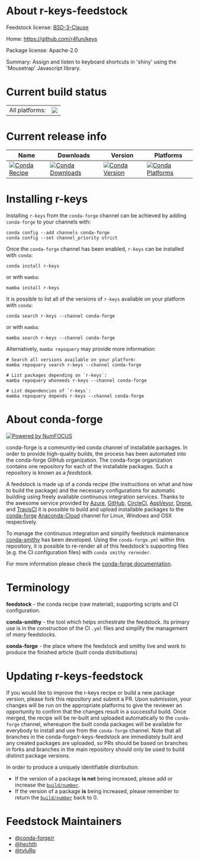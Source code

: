 About r-keys-feedstock
======================

Feedstock license: [BSD-3-Clause](https://github.com/conda-forge/r-keys-feedstock/blob/main/LICENSE.txt)

Home: https://github.com/r4fun/keys

Package license: Apache-2.0

Summary: Assign and listen to keyboard shortcuts in 'shiny' using the 'Mousetrap' Javascript library.

Current build status
====================


<table><tr><td>All platforms:</td>
    <td>
      <a href="https://dev.azure.com/conda-forge/feedstock-builds/_build/latest?definitionId=15001&branchName=main">
        <img src="https://dev.azure.com/conda-forge/feedstock-builds/_apis/build/status/r-keys-feedstock?branchName=main">
      </a>
    </td>
  </tr>
</table>

Current release info
====================

| Name | Downloads | Version | Platforms |
| --- | --- | --- | --- |
| [![Conda Recipe](https://img.shields.io/badge/recipe-r--keys-green.svg)](https://anaconda.org/conda-forge/r-keys) | [![Conda Downloads](https://img.shields.io/conda/dn/conda-forge/r-keys.svg)](https://anaconda.org/conda-forge/r-keys) | [![Conda Version](https://img.shields.io/conda/vn/conda-forge/r-keys.svg)](https://anaconda.org/conda-forge/r-keys) | [![Conda Platforms](https://img.shields.io/conda/pn/conda-forge/r-keys.svg)](https://anaconda.org/conda-forge/r-keys) |

Installing r-keys
=================

Installing `r-keys` from the `conda-forge` channel can be achieved by adding `conda-forge` to your channels with:

```
conda config --add channels conda-forge
conda config --set channel_priority strict
```

Once the `conda-forge` channel has been enabled, `r-keys` can be installed with `conda`:

```
conda install r-keys
```

or with `mamba`:

```
mamba install r-keys
```

It is possible to list all of the versions of `r-keys` available on your platform with `conda`:

```
conda search r-keys --channel conda-forge
```

or with `mamba`:

```
mamba search r-keys --channel conda-forge
```

Alternatively, `mamba repoquery` may provide more information:

```
# Search all versions available on your platform:
mamba repoquery search r-keys --channel conda-forge

# List packages depending on `r-keys`:
mamba repoquery whoneeds r-keys --channel conda-forge

# List dependencies of `r-keys`:
mamba repoquery depends r-keys --channel conda-forge
```


About conda-forge
=================

[![Powered by
NumFOCUS](https://img.shields.io/badge/powered%20by-NumFOCUS-orange.svg?style=flat&colorA=E1523D&colorB=007D8A)](https://numfocus.org)

conda-forge is a community-led conda channel of installable packages.
In order to provide high-quality builds, the process has been automated into the
conda-forge GitHub organization. The conda-forge organization contains one repository
for each of the installable packages. Such a repository is known as a *feedstock*.

A feedstock is made up of a conda recipe (the instructions on what and how to build
the package) and the necessary configurations for automatic building using freely
available continuous integration services. Thanks to the awesome service provided by
[Azure](https://azure.microsoft.com/en-us/services/devops/), [GitHub](https://github.com/),
[CircleCI](https://circleci.com/), [AppVeyor](https://www.appveyor.com/),
[Drone](https://cloud.drone.io/welcome), and [TravisCI](https://travis-ci.com/)
it is possible to build and upload installable packages to the
[conda-forge](https://anaconda.org/conda-forge) [Anaconda-Cloud](https://anaconda.org/)
channel for Linux, Windows and OSX respectively.

To manage the continuous integration and simplify feedstock maintenance
[conda-smithy](https://github.com/conda-forge/conda-smithy) has been developed.
Using the ``conda-forge.yml`` within this repository, it is possible to re-render all of
this feedstock's supporting files (e.g. the CI configuration files) with ``conda smithy rerender``.

For more information please check the [conda-forge documentation](https://conda-forge.org/docs/).

Terminology
===========

**feedstock** - the conda recipe (raw material), supporting scripts and CI configuration.

**conda-smithy** - the tool which helps orchestrate the feedstock.
                   Its primary use is in the construction of the CI ``.yml`` files
                   and simplify the management of *many* feedstocks.

**conda-forge** - the place where the feedstock and smithy live and work to
                  produce the finished article (built conda distributions)


Updating r-keys-feedstock
=========================

If you would like to improve the r-keys recipe or build a new
package version, please fork this repository and submit a PR. Upon submission,
your changes will be run on the appropriate platforms to give the reviewer an
opportunity to confirm that the changes result in a successful build. Once
merged, the recipe will be re-built and uploaded automatically to the
`conda-forge` channel, whereupon the built conda packages will be available for
everybody to install and use from the `conda-forge` channel.
Note that all branches in the conda-forge/r-keys-feedstock are
immediately built and any created packages are uploaded, so PRs should be based
on branches in forks and branches in the main repository should only be used to
build distinct package versions.

In order to produce a uniquely identifiable distribution:
 * If the version of a package **is not** being increased, please add or increase
   the [``build/number``](https://docs.conda.io/projects/conda-build/en/latest/resources/define-metadata.html#build-number-and-string).
 * If the version of a package **is** being increased, please remember to return
   the [``build/number``](https://docs.conda.io/projects/conda-build/en/latest/resources/define-metadata.html#build-number-and-string)
   back to 0.

Feedstock Maintainers
=====================

* [@conda-forge/r](https://github.com/conda-forge/r/)
* [@hechth](https://github.com/hechth/)
* [@tyluRp](https://github.com/tyluRp/)

